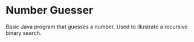 # Number Guesser
Basic Java program that guesses a number.  Used to illustrate a recursive binary search.
